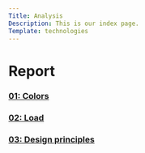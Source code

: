 ```yaml
---
Title: Analysis
Description: This is our index page.
Template: technologies
---
```


# Report

<div class="kmom">
<a href="analysis/01_colors">
<h3 class="kmom-header"> 01: Colors </h3>
</a>
</div>

<div class="kmom">
<a href="analysis/02_load">
<h3 class="kmom-header"> 02: Load </h3>
</a>
</div>

<div class="kmom">
<a href="analysis/03_design_principles">
<h3 class="kmom-header"> 03: Design principles </h3>
</a>
</div>
